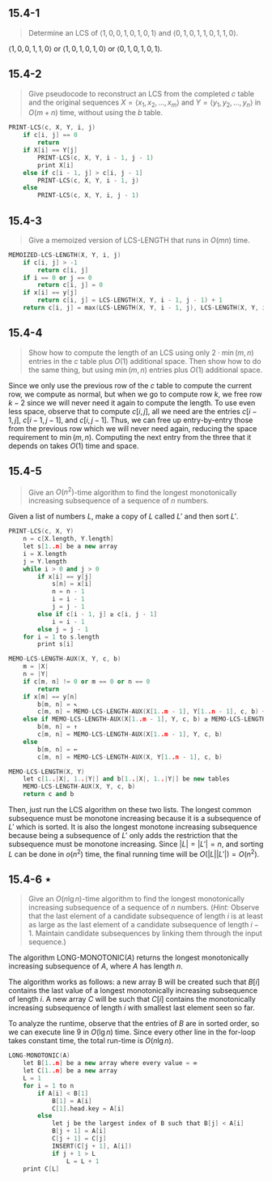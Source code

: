 ## 15.4-1

> Determine an $\text{LCS}$ of $\langle 1, 0, 0, 1, 0, 1, 0, 1 \rangle$ and $\langle 0, 1, 0, 1, 1, 0, 1, 1, 0 \rangle$.

$\langle 1, 0, 0, 1, 1, 0 \rangle$ or $\langle 1, 0, 1, 0, 1, 0 \rangle$ or $\langle 0, 1, 0, 1, 0, 1 \rangle$.

## 15.4-2

> Give pseudocode to reconstruct an $\text{LCS}$ from the completed $c$ table and the original sequences $X = \langle x_1, x_2, \ldots, x_m \rangle$ and $Y = \langle y_1, y_2, \ldots, y_n \rangle$ in $O(m + n)$ time, without using the $b$ table.

```cpp
PRINT-LCS(c, X, Y, i, j)
    if c[i, j] == 0
        return
    if X[i] == Y[j]
        PRINT-LCS(c, X, Y, i - 1, j - 1)
        print X[i]
    else if c[i - 1, j] > c[i, j - 1]
        PRINT-LCS(c, X, Y, i - 1, j)
    else
        PRINT-LCS(c, X, Y, i, j - 1)
```

## 15.4-3

> Give a memoized version of $\text{LCS-LENGTH}$ that runs in $O(mn)$ time.

```cpp
MEMOIZED-LCS-LENGTH(X, Y, i, j)
    if c[i, j] > -1
        return c[i, j]
    if i == 0 or j == 0
        return c[i, j] = 0
    if x[i] == y[j]
        return c[i, j] = LCS-LENGTH(X, Y, i - 1, j - 1) + 1
    return c[i, j] = max(LCS-LENGTH(X, Y, i - 1, j), LCS-LENGTH(X, Y, i, j - 1))
```

## 15.4-4

> Show how to compute the length of an $\text{LCS}$ using only $2 \cdot \min(m, n)$ entries in the $c$ table plus $O(1)$ additional space. Then show how to do the same thing, but using $\min(m, n)$ entries plus $O(1)$ additional space.

Since we only use the previous row of the $c$ table to compute the current row, we compute as normal, but when we go to compute row $k$, we free row $k - 2$ since we will never need it again to compute the length. To use even less space, observe that to compute $c[i, j]$, all we need are the entries $c[i − 1, j]$, $c[i − 1, j − 1]$, and $c[i, j − 1]$. Thus, we can free up entry-by-entry those from the previous row which we will never need again, reducing the space requirement to $\min(m, n)$. Computing the next entry from the three that it depends on takes $O(1)$ time and space.

## 15.4-5

> Give an $O(n^2)$-time algorithm to find the longest monotonically increasing subsequence of a sequence of $n$ numbers.

Given a list of numbers $L$, make a copy of $L$ called $L'$ and then sort $L'$.

```cpp
PRINT-LCS(c, X, Y)
    n = c[X.length, Y.length]
    let s[1..n] be a new array
    i = X.length
    j = Y.length
    while i > 0 and j > 0
        if x[i] == y[j]
            s[n] = x[i]
            n = n - 1
            i = i - 1
            j = j - 1
        else if c[i - 1, j] ≥ c[i, j - 1]
            i = i - 1
        else j = j - 1
    for i = 1 to s.length
        print s[i]
```

```cpp
MEMO-LCS-LENGTH-AUX(X, Y, c, b)
    m = |X|
    n = |Y|
    if c[m, n] != 0 or m == 0 or n == 0
        return
    if x[m] == y[n]
        b[m, n] = ↖
        c[m, n] = MEMO-LCS-LENGTH-AUX(X[1..m - 1], Y[1..n - 1], c, b) + 1
    else if MEMO-LCS-LENGTH-AUX(X[1..m - 1], Y, c, b) ≥ MEMO-LCS-LENGTH-AUX(X, Y[1..n - 1], c, b)
        b[m, n] = ↑
        c[m, n] = MEMO-LCS-LENGTH-AUX(X[1..m - 1], Y, c, b)
    else
        b[m, n] = ←
        c[m, n] = MEMO-LCS-LENGTH-AUX(X, Y[1..n - 1], c, b)
```

```cpp
MEMO-LCS-LENGTH(X, Y)
    let c[1..|X|, 1..|Y|] and b[1..|X|, 1..|Y|] be new tables
    MEMO-LCS-LENGTH-AUX(X, Y, c, b)
    return c and b
```

Then, just run the $\text{LCS}$ algorithm on these two lists. The longest common subsequence must be monotone increasing because it is a subsequence of $L'$ which is sorted. It is also the longest monotone increasing subsequence because being a subsequence of $L'$ only adds the restriction that the subsequence must be monotone increasing. Since $|L| = |L'| = n$, and sorting $L$ can be done in $o(n^2)$ time, the final running time will be $O(|L||L'|) = O(n^2)$.

## 15.4-6 $\star$

> Give an $O(n\lg n)$-time algorithm to find the longest monotonically increasing subsequence of a sequence of $n$ numbers. ($\textit{Hint:}$ Observe that the last element of a candidate subsequence of length $i$ is at least as large as the last element of a candidate subsequence of length $i - 1$. Maintain candidate subsequences by linking them through the input sequence.)

The algorithm $\text{LONG-MONOTONIC}(A)$ returns the longest monotonically increasing subsequence of $A$, where $A$ has length $n$.

The algorithm works as follows: a new array B will be created such that $B[i]$ contains the last value of a longest monotonically increasing subsequence of length $i$. A new array $C$ will be such that $C[i]$ contains the monotonically increasing subsequence of length $i$ with smallest last element seen so far.

To analyze the runtime, observe that the entries of $B$ are in sorted order, so we can execute line 9 in $O(\lg n)$ time. Since every other line in the for-loop takes constant time, the total run-time is $O(n\lg n)$.

```cpp
LONG-MONOTONIC(A)
    let B[1..n] be a new array where every value = ∞
    let C[1..n] be a new array
    L = 1
    for i = 1 to n
        if A[i] < B[1]
            B[1] = A[i]
            C[1].head.key = A[i]
        else
            let j be the largest index of B such that B[j] < A[i]
            B[j + 1] = A[i]
            C[j + 1] = C[j]
            INSERT(C[j + 1], A[i])
            if j + 1 > L
                L = L + 1
    print C[L]
```
